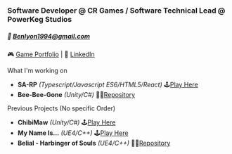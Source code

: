 ### Software Developer @ CR Games / Software Technical Lead @ PowerKeg Studios
##### 💬 Benlyon1994@gmail.com

🎮 [Game Portfolio](https://karner.itch.io/) | 👔 [LinkedIn](https://www.linkedin.com/in/blyon94/) 

[](https://github.com/BKarner#self-learning)What I'm working on
- **SA-RP** *(Typescript/Javascript ES6/HTML5/React)* 🕹[Play Here](https://www.sa-rp.com)
- **Bee-Bee-Gone** *(Unity/C#)* 👨‍💻[Repository](https://github.com/BKarner/Bee-Bee-Gone)

[](https://github.com/BKarner#project-manifest)Previous Projects (No specific Order)
- **ChibiMaw** *(Unity/C#)* 🕹[Play Here](https://karner.itch.io/chibimaw)
- **My Name Is...** *(UE4/C++)* 🕹[Play Here](https://el-fideo-rubio.itch.io/my-name-is)
- **Belial - Harbinger of Souls** *(UE4/C++)* 👨‍💻[Repository](https://github.com/BKarner/Belial-Harbinger-of-Souls)
